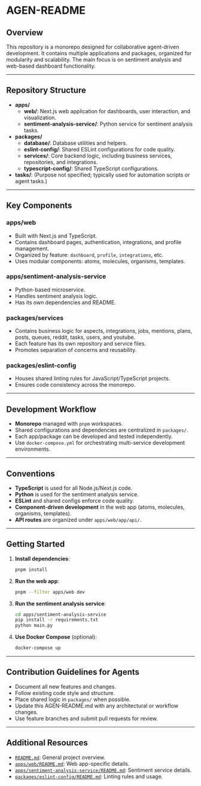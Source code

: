 # AGEN-README

## Overview

This repository is a monorepo designed for collaborative agent-driven development. It contains multiple applications and packages, organized for modularity and scalability. The main focus is on sentiment analysis and web-based dashboard functionality.

---

## Repository Structure

- **apps/**
  - **web/**: Next.js web application for dashboards, user interaction, and visualization.
  - **sentiment-analysis-service/**: Python service for sentiment analysis tasks.
- **packages/**
  - **database/**: Database utilities and helpers.
  - **eslint-config/**: Shared ESLint configurations for code quality.
  - **services/**: Core backend logic, including business services, repositories, and integrations.
  - **typescript-config/**: Shared TypeScript configurations.
- **tasks/**: (Purpose not specified; typically used for automation scripts or agent tasks.)

---

## Key Components

### apps/web

- Built with Next.js and TypeScript.
- Contains dashboard pages, authentication, integrations, and profile management.
- Organized by feature: `dashboard`, `profile`, `integrations`, etc.
- Uses modular components: atoms, molecules, organisms, templates.

### apps/sentiment-analysis-service

- Python-based microservice.
- Handles sentiment analysis logic.
- Has its own dependencies and README.

### packages/services

- Contains business logic for aspects, integrations, jobs, mentions, plans, posts, queues, reddit, tasks, users, and youtube.
- Each feature has its own repository and service files.
- Promotes separation of concerns and reusability.

### packages/eslint-config

- Houses shared linting rules for JavaScript/TypeScript projects.
- Ensures code consistency across the monorepo.

---

## Development Workflow

- **Monorepo** managed with `pnpm` workspaces.
- Shared configurations and dependencies are centralized in `packages/`.
- Each app/package can be developed and tested independently.
- Use `docker-compose.yml` for orchestrating multi-service development environments.

---

## Conventions

- **TypeScript** is used for all Node.js/Next.js code.
- **Python** is used for the sentiment analysis service.
- **ESLint** and shared configs enforce code quality.
- **Component-driven development** in the web app (atoms, molecules, organisms, templates).
- **API routes** are organized under `apps/web/app/api/`.

---

## Getting Started

1. **Install dependencies**:
   ```sh
   pnpm install
   ```
2. **Run the web app**:
   ```sh
   pnpm --filter apps/web dev
   ```
3. **Run the sentiment analysis service**:
   ```sh
   cd apps/sentiment-analysis-service
   pip install -r requirements.txt
   python main.py
   ```
4. **Use Docker Compose** (optional):
   ```sh
   docker-compose up
   ```

---

## Contribution Guidelines for Agents

- Document all new features and changes.
- Follow existing code style and structure.
- Place shared logic in `packages/` when possible.
- Update this AGEN-README.md with any architectural or workflow changes.
- Use feature branches and submit pull requests for review.

---

## Additional Resources

- [`README.md`](README.md): General project overview.
- [`apps/web/README.md`](apps/web/README.md): Web app-specific details.
- [`apps/sentiment-analysis-service/README.md`](apps/sentiment-analysis-service/README.md): Sentiment service details.
- [`packages/eslint-config/README.md`](packages/eslint-config/README.md): Linting rules and usage.
